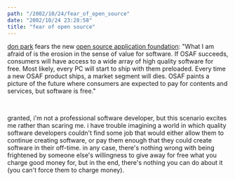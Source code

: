 ```yaml
---
path: "/2002/10/24/fear_of_open_source" 
date: "2002/10/24 23:28:58" 
title: "fear of open source" 
---
```

<p><a href="http://www.docuverse.com/blog/donpark/2002/10/21.html#a103">don park</a> fears the new <a href="http://osafoundation.org/">open source application foundation</a>: "What I am afraid of is the erosion in the sense of value for software.  If OSAF succeeds, consumers will have access to a wide array of high quality software for free.  Most likely, every PC will start to ship with them preloaded.  Every time a new OSAF product ships, a market segment will dies.  OSAF paints a picture of the future where consumers are expected to pay for contents and services, but software is free."</p><br><p>granted, i'm not a professional software developer, but this scenario excites me rather than scaring me. i have trouble imagining a world in which quality software developers couldn't find some job that would either allow them to continue creating software, or pay them enough that they could create software in their off-time. in any case, there's nothing wrong with being frightened by someone else's willingness to give away for free what you charge good money for, but in the end, there's nothing you can do about it (you can't force them to charge money).</p>